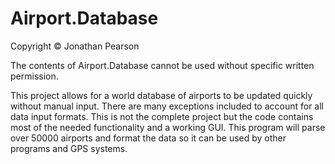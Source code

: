 # Airport.Database

Copyright © Jonathan Pearson

The contents of Airport.Database cannot be used without specific written permission.  

This project allows for a world database of airports to be updated quickly without manual input.
There are many exceptions included to account for all data input formats.  This is not the complete
project but the code contains most of the needed functionality and a working GUI.  This program will
parse over 50000 airports and format the data so it can be used by other programs and GPS systems.
